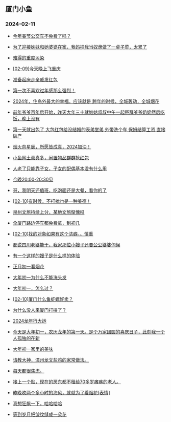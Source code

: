 ## 厦门小鱼 
### 2024-02-11

+ [今年春节公交车不免费了吗？](http://bbs.xmfish.com/read-htm-tid-18145376.html)

+ [为了迎接妹妹和她婆婆在家，我妈把我当奴隶做了一桌子菜，太累了](http://bbs.xmfish.com/read-htm-tid-18145377.html)

+ [难得的重度污染](http://bbs.xmfish.com/read-htm-tid-18145362.html)

+ [[02-09]今天晚上飞重庆](http://bbs.xmfish.com/read-htm-tid-18145351.html)

+ [准备起床走亲戚发红包](http://bbs.xmfish.com/read-htm-tid-18145363.html)

+ [第一次不喜欢过年感那么强烈！](http://bbs.xmfish.com/read-htm-tid-18145375.html)

+ [2024年，住岛外最大的幸福。应该就是 跨年的时候，全城轰动，全城烟花](http://bbs.xmfish.com/read-htm-tid-18145349.html)

+ [前年爷爷百年后开始，昨天大年三十就姑姑叔叔中午一起祭拜爷爷奶奶然后吃饭，晚上没有](http://bbs.xmfish.com/read-htm-tid-18145386.html)

+ [第一天就出包了 大包红包给没结婚的表弟堂弟 外带洗个车 保姆结算工资 直接破产](http://bbs.xmfish.com/read-htm-tid-18145366.html)

+ [烟火向星辰，所愿皆成真，2024加油！](http://bbs.xmfish.com/read-htm-tid-18145355.html)

+ [小鱼网土豪真多，闲置物品群群抢红包](http://bbs.xmfish.com/read-htm-tid-18145382.html)

+ [人老了只能靠子女，子女的配偶基本没有什么用](http://bbs.xmfish.com/read-htm-tid-18145402.html)

+ [今晚20:00-20:30见](http://bbs.xmfish.com/read-htm-tid-18145383.html)

+ [哥，我明天还值班，吃泡面还是大餐，看你的了](http://bbs.xmfish.com/read-htm-tid-18145380.html)

+ [[02-10]有时候，不打扰也是一种美德！](http://bbs.xmfish.com/read-htm-tid-18145373.html)

+ [泉州文旅持续上分，某地文旅惭愧吗](http://bbs.xmfish.com/read-htm-tid-18145404.html)

+ [全厦门路边停车都免费拿，到初几](http://bbs.xmfish.com/read-htm-tid-18145400.html)

+ [[02-10]找的对象如果有这个洁癖。。慎重](http://bbs.xmfish.com/read-htm-tid-18145418.html)

+ [都说四川老婆能干，我家那位小嫂子还要公公婆婆伺候](http://bbs.xmfish.com/read-htm-tid-18145420.html)

+ [有一个这样的嫂子是什么样的体验](http://bbs.xmfish.com/read-htm-tid-18145406.html)

+ [正月初一看烟花](http://bbs.xmfish.com/read-htm-tid-18145430.html)

+ [大年初一为什么不能洗头发](http://bbs.xmfish.com/read-htm-tid-18145398.html)

+ [大年初一，怎么过？](http://bbs.xmfish.com/read-htm-tid-18145409.html)

+ [[02-10]厦门什么鱼虾螺好卖？](http://bbs.xmfish.com/read-htm-tid-18145416.html)

+ [为什么没人来厦门打拼了？](http://bbs.xmfish.com/read-htm-tid-18145440.html)

+ [2024龙年行大运](http://bbs.xmfish.com/read-htm-tid-18145415.html)

+ [今天是大年初一，农历龙年的第一天。是个万家团圆的喜庆日子，此刻我一个人孤独的在新](http://bbs.xmfish.com/read-htm-tid-18145439.html)

+ [大年初一家里的美味](http://bbs.xmfish.com/read-htm-tid-18145411.html)

+ [请教大神，漳州龙文盐鸡的家常做法。](http://bbs.xmfish.com/read-htm-tid-18145421.html)

+ [每天都很焦虑。](http://bbs.xmfish.com/read-htm-tid-18145453.html)

+ [接上一个贴，现在的房东都不租给70多岁瘫痪的老人。](http://bbs.xmfish.com/read-htm-tid-18145477.html)

+ [昨晚吹两个多小时的海风，就就为了看烟花[表情]](http://bbs.xmfish.com/read-htm-tid-18145454.html)

+ [真想狂飙一下，哈哈哈哈](http://bbs.xmfish.com/read-htm-tid-18145456.html)

+ [等到岁月把皱纹缝成一朵花](http://bbs.xmfish.com/read-htm-tid-18145458.html)

